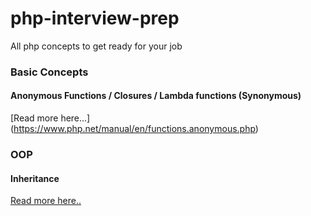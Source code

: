 # php-interview-prep
All php concepts to get ready for your job


### Basic Concepts 


#### Anonymous Functions / Closures / Lambda functions (Synonymous)

[Read more here...] (https://www.php.net/manual/en/functions.anonymous.php)


### OOP

#### Inheritance

[Read more here..](https://www.phptutorial.net/php-oop/php-inheritance)


